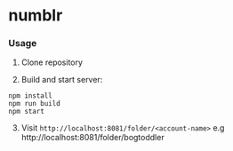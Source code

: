 # numblr

### Usage

1. Clone repository

2. Build and start server:

```
npm install
npm run build
npm start
```

3. Visit `http://localhost:8081/folder/<account-name>` e.g http://localhost:8081/folder/bogtoddler
